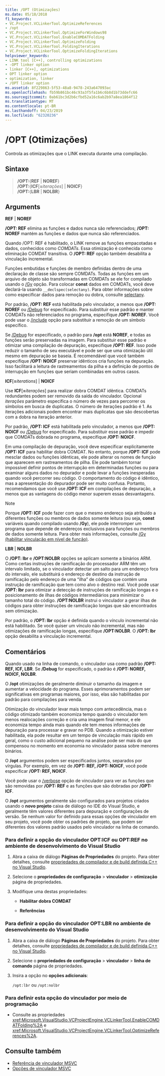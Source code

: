 ```yaml
---
title: /OPT (Otimizações)
ms.date: 05/18/2018
f1_keywords:
- VC.Project.VCLinkerTool.OptimizeReferences
- /opt
- VC.Project.VCLinkerTool.OptimizeForWindows98
- VC.Project.VCLinkerTool.EnableCOMDATFolding
- VC.Project.VCLinkerTool.OptimizeFolding
- VC.Project.VCLinkerTool.FoldingIterations
- VC.Project.VCLinkerTool.OptimizeFoldingIterations
helpviewer_keywords:
- LINK tool [C++], controlling optimizations
- -OPT linker option
- linker [C++], optimizations
- OPT linker option
- optimization, linker
- /OPT linker option
ms.assetid: 8f229863-5f53-48a8-9478-243a647093ac
ms.openlocfilehash: fb59b861bc46c93a3f5fa1b6c6b8d1b73ddefc66
ms.sourcegitcommit: 0ab61bc3d2b6cfbd52a16c6ab2b97a8ea1864f12
ms.translationtype: MT
ms.contentlocale: pt-BR
ms.lasthandoff: 04/23/2019
ms.locfileid: "62320236"
---
```

# <a name="opt-optimizations"></a>/OPT (Otimizações)

Controla as otimizações que o LINK executa durante uma compilação.

## <a name="syntax"></a>Sintaxe

> **/OPT:**{**REF** | **NOREF**}<br/>
> **/OPT:**{**ICF**[**=**_iterações_] | **NOICF**}<br/>
> **/OPT:**{**LBR** | **NOLBR**}

## <a name="arguments"></a>Arguments

**REF** &#124; **NOREF**

**/OPT: REF** elimina as funções e dados nunca são referenciados; **/OPT: NOREF** mantém as funções e dados que nunca são referenciados.

Quando /OPT: REF é habilitado, o LINK remove as funções empacotadas e dados, conhecidos como *COMDATs*. Essa otimização é conhecida como eliminação COMDAT transitiva. O **/OPT: REF** opção também desabilita a vinculação incremental.

Funções embutidas e funções de membro definidas dentro de uma declaração de classe são sempre COMDATs. Todas as funções em um arquivo de objeto são transformadas em COMDATs se ele for compilado usando o [/Gy](gy-enable-function-level-linking.md) opção. Para colocar **const** dados em COMDATs, você deve declará-la usando `__declspec(selectany)`. Para obter informações sobre como especificar dados para remoção ou dobra, consulte [selectany](../../cpp/selectany.md).

Por padrão, **/OPT: REF** está habilitada pelo vinculador, a menos que **/OPT: NOREF** ou [/Debug](debug-generate-debug-info.md) for especificado. Para substituir esse padrão e manter COMDATs não referenciados no programa, especifique **/OPT: NOREF**. Você pode usar o [/include](include-force-symbol-references.md) opção para substituir a remoção de um símbolo específico.

Se [/Debug](debug-generate-debug-info.md) for especificado, o padrão para **/opt** está **NOREF**, e todas as funções serão preservadas na imagem. Para substituir esse padrão e otimizar uma compilação de depuração, especifique **/OPT: REF**. Isso pode reduzir o tamanho de seu executável e pode ser que uma otimização útil mesmo em depuração se baseia. É recomendável que você também especifique **/OPT: NOICF** preservar idênticos cria funções na depuração. Isso facilitará a leitura de rastreamentos da pilha e a definição de pontos de interrupção em funções que seriam combinadas em outros casos.

**ICF**\[**=**_iterations_] &#124; **NOICF**

Use **ICF**\[**=**_iterações_] para realizar dobra COMDAT idêntica. COMDATs redundantes podem ser removido da saída do vinculador. Opcional *iterações* parâmetro especifica o número de vezes para percorrer os símbolos em busca de duplicatas. O número de iterações padrão é 1. As iterações adicionais podem encontrar mais duplicatas que são descobertas com a dobra na iteração anterior.

Por padrão, **/OPT: ICF** está habilitada pelo vinculador, a menos que **/OPT: NOICF** ou [/Debug](debug-generate-debug-info.md) for especificado. Para substituir esse padrão e impedir que COMDATs dobrada no programa, especifique **/OPT: NOICF**.

Em uma compilação de depuração, você deve especificar explicitamente **/OPT: ICF** para habilitar dobra COMDAT. No entanto, porque **/OPT: ICF** pode mesclar dados ou funções idênticas, ele pode alterar os nomes de função que aparecem em rastreamentos de pilha. Ele pode também tornar impossível definir pontos de interrupção em determinadas funções ou para examinar alguns dados no depurador e pode levar a funções inesperadas quando você percorrer seu código. O comportamento do código é idêntico, mas a apresentação do depurador pode ser muito confusa. Portanto, recomendamos que você use **/OPT: ICF** em compilações de depuração, a menos que as vantagens do código menor superem essas desvantagens.

> [!NOTE]
> Porque **/OPT: ICF** pode fazer com que o mesmo endereço seja atribuído a diferentes funções ou membros de dados somente leitura (ou seja, **const** variáveis quando compilado usando **/Gy**), ele pode interromper um programa que depende de endereços exclusivos para funções ou membros de dados somente leitura. Para obter mais informações, consulte [/Gy (habilitar vinculação em nível de função)](gy-enable-function-level-linking.md).

**LBR** &#124; **NOLBR**

O **/OPT: lbr** e **/OPT:NOLBR** opções se aplicam somente a binários ARM. Como certas instruções de ramificação do processador ARM têm um intervalo limitado, se o vinculador detectar um salto para um endereço fora do intervalo, ele substituirá o endereço de destino da instrução de ramificação pelo endereço de uma “ilha” de códigos que contém uma instrução de ramificação que tem como alvo o destino real. Você pode usar **/OPT: lbr** para otimizar a detecção de instruções de ramificação longas e o posicionamento de ilhas de códigos intermediários para minimizar o tamanho total do código. **/OPT:NOLBR** instrui o vinculador a gerar ilhas de códigos para obter instruções de ramificação longas que são encontrados sem otimização.

Por padrão, o **/OPT: lbr** opção é definida quando o vínculo incremental não está habilitado. Se você quiser um vínculo não incremental, mas não otimizações de ramificação longas, especifique **/OPT:NOLBR**. O **/OPT: lbr** opção desabilita a vinculação incremental.

## <a name="remarks"></a>Comentários

Quando usado na linha de comando, o vinculador usa como padrão **/OPT: REF, ICF, LBR**. Se **/Debug** for especificado, o padrão é **/OPT: NOREF, NOICF, NOLBR**.

O **/opt** otimizações de geralmente diminuir o tamanho da imagem e aumentar a velocidade do programa. Esses aprimoramentos podem ser significativas em programas maiores, por isso, elas são habilitadas por padrão para compilações para venda.

Otimização do vinculador levar mais tempo com antecedência, mas o código otimizado também economiza tempo quando o vinculador tem menos realocações correção e cria uma imagem final menor, e ele economiza tempo ainda mais quando ele tem menos informações de depuração para processar e gravar no PDB. Quando a otimização estiver habilitada, ela pode resultar em um tempo de vinculação mais rápido em geral, como o custo adicional pequeno na análise pode ser mais do que compensou no momento em economia no vinculador passa sobre menores binários.

O **/opt** argumentos podem ser especificados juntos, separados por vírgulas. Por exemplo, em vez de **/OPT: REF, /OPT: NOICF**, você pode especificar **/OPT: REF, NOICF**.

Você pode usar o [/verbose](verbose-print-progress-messages.md) opção de vinculador para ver as funções que são removidas por **/OPT: REF** e as funções que são dobradas por **/OPT: ICF**.

O **/opt** argumentos geralmente são configurados para projetos criados usando o **novo projeto** caixa de diálogo no IDE do Visual Studio, e geralmente têm valores diferentes para depuração e configurações de versão. Se nenhum valor for definido para essas opções de vinculador em seu projeto, você pode obter os padrões de projeto, que podem ser diferentes dos valores padrão usados pelo vinculador na linha de comando.

### <a name="to-set-the-opticf-or-optref-linker-option-in-the-visual-studio-development-environment"></a>Para definir a opção do vinculador OPT:ICF ou OPT:REF no ambiente de desenvolvimento do Visual Studio

1. Abra a caixa de diálogo **Páginas de Propriedades** do projeto. Para obter detalhes, consulte [propriedades de compilador e de build definida C++ no Visual Studio](../working-with-project-properties.md).

1. Selecione o **propriedades de configuração** > **vinculador** > **otimização** página de propriedades.

1. Modifique uma destas propriedades:

   - **Habilitar dobra COMDAT**

   - **Referências**

### <a name="to-set-the-optlbr-linker-option-in-the-visual-studio-development-environment"></a>Para definir a opção do vinculador OPT:LBR no ambiente de desenvolvimento do Visual Studio

1. Abra a caixa de diálogo **Páginas de Propriedades** do projeto. Para obter detalhes, consulte [propriedades de compilador e de build definida C++ no Visual Studio](../working-with-project-properties.md).

1. Selecione o **propriedades de configuração** > **vinculador** > **linha de comando** página de propriedades.

1. Insira a opção no **opções adicionais**:

   `/opt:lbr` ou `/opt:nolbr`

### <a name="to-set-this-linker-option-programmatically"></a>Para definir esta opção do vinculador por meio de programação

- Consulte as propriedades <xref:Microsoft.VisualStudio.VCProjectEngine.VCLinkerTool.EnableCOMDATFolding%2A> e <xref:Microsoft.VisualStudio.VCProjectEngine.VCLinkerTool.OptimizeReferences%2A>.

## <a name="see-also"></a>Consulte também

- [Referência de vinculador MSVC](linking.md)
- [Opções de vinculador MSVC](linker-options.md)
